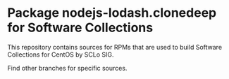 # Package nodejs-lodash.clonedeep for Software Collections

This repository contains sources for RPMs that are used
to build Software Collections for CentOS by SCLo SIG.

Find other branches for specific sources.
